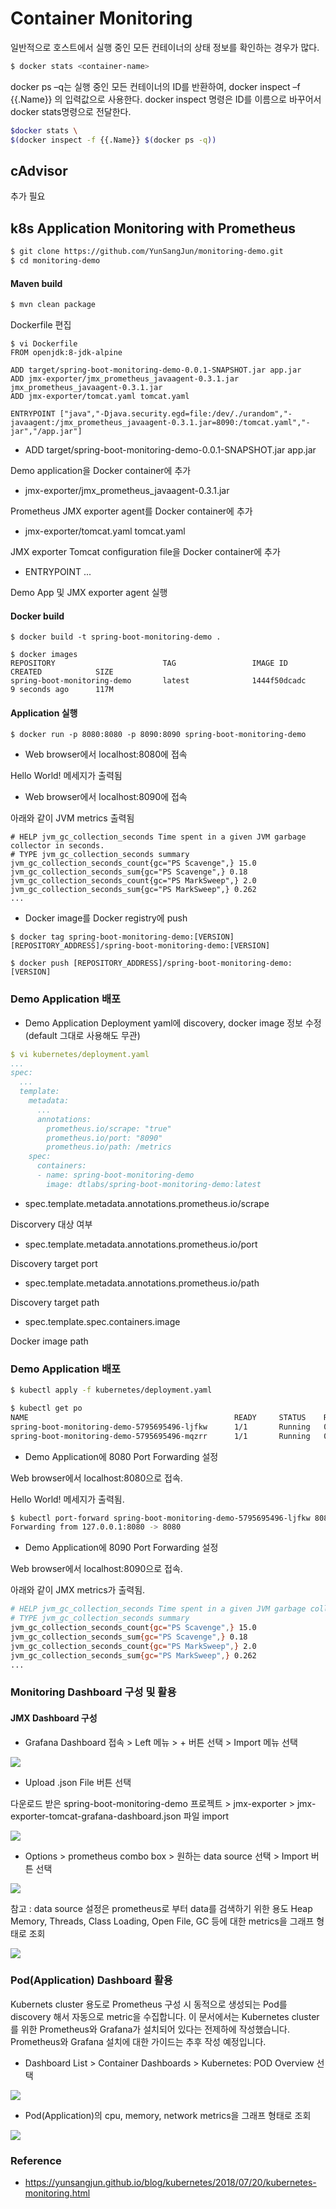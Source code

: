 # Container Monitoring


일반적으로 호스트에서 실행 중인 모든 컨테이너의 상태 정보를 확인하는 경우가 많다. 

```bash
$ docker stats <container-name> 
```

docker  ps –q는 실행 중인 모든 컨테이너의 ID를 반환하여, docker inspect –f {{.Name}} 의 입력값으로 사용한다. docker inspect 명령은 ID를 이름으로 바꾸어서 docker stats명령으로 전달한다. 


```bash
$docker stats \
$(docker inspect -f {{.Name}} $(docker ps -q))
```

## cAdvisor

추가 필요 





## k8s Application Monitoring with Prometheus

```bash
$ git clone https://github.com/YunSangJun/monitoring-demo.git
$ cd monitoring-demo
```
#### Maven build

```bash
$ mvn clean package
```
Dockerfile 편집
```
$ vi Dockerfile
FROM openjdk:8-jdk-alpine

ADD target/spring-boot-monitoring-demo-0.0.1-SNAPSHOT.jar app.jar
ADD jmx-exporter/jmx_prometheus_javaagent-0.3.1.jar jmx_prometheus_javaagent-0.3.1.jar
ADD jmx-exporter/tomcat.yaml tomcat.yaml

ENTRYPOINT ["java","-Djava.security.egd=file:/dev/./urandom","-javaagent:/jmx_prometheus_javaagent-0.3.1.jar=8090:/tomcat.yaml","-jar","/app.jar"]
```

 - ADD target/spring-boot-monitoring-demo-0.0.1-SNAPSHOT.jar app.jar
 
 Demo application을 Docker container에 추가

 - jmx-exporter/jmx_prometheus_javaagent-0.3.1.jar

Prometheus JMX exporter agent를 Docker container에 추가

- jmx-exporter/tomcat.yaml tomcat.yaml

JMX exporter Tomcat configuration file을 Docker container에 추가

- ENTRYPOINT ...

Demo App 및 JMX exporter agent 실행

#### Docker build

```
$ docker build -t spring-boot-monitoring-demo .

$ docker images
REPOSITORY                        TAG                 IMAGE ID          CREATED            SIZE
spring-boot-monitoring-demo       latest              1444f50dcadc      9 seconds ago      117M
```

#### Application 실행
```
$ docker run -p 8080:8080 -p 8090:8090 spring-boot-monitoring-demo
```
 - Web browser에서 localhost:8080에 접속

Hello World! 메세지가 출력됨

 - Web browser에서 localhost:8090에 접속

아래와 같이 JVM metrics 출력됨

```
# HELP jvm_gc_collection_seconds Time spent in a given JVM garbage collector in seconds.
# TYPE jvm_gc_collection_seconds summary
jvm_gc_collection_seconds_count{gc="PS Scavenge",} 15.0
jvm_gc_collection_seconds_sum{gc="PS Scavenge",} 0.18
jvm_gc_collection_seconds_count{gc="PS MarkSweep",} 2.0
jvm_gc_collection_seconds_sum{gc="PS MarkSweep",} 0.262
...
```

 - Docker image를 Docker registry에 push
```
$ docker tag spring-boot-monitoring-demo:[VERSION] [REPOSITORY_ADDRESS]/spring-boot-monitoring-demo:[VERSION]

$ docker push [REPOSITORY_ADDRESS]/spring-boot-monitoring-demo:[VERSION]
```


### Demo Application 배포
 - Demo Application Deployment yaml에 discovery, docker image 정보 수정(default 그대로 사용해도 무관)

```yaml
$ vi kubernetes/deployment.yaml
...
spec:
  ...
  template:
    metadata:
      ...
      annotations:
        prometheus.io/scrape: "true"
        prometheus.io/port: "8090"
        prometheus.io/path: /metrics
    spec:
      containers:
      - name: spring-boot-monitoring-demo
        image: dtlabs/spring-boot-monitoring-demo:latest
```

 - spec.template.metadata.annotations.prometheus.io/scrape

  Discorvery 대상 여부

 - spec.template.metadata.annotations.prometheus.io/port

Discovery target port

 - spec.template.metadata.annotations.prometheus.io/path

Discovery target path

 - spec.template.spec.containers.image

Docker image path

### Demo Application 배포

```bash
$ kubectl apply -f kubernetes/deployment.yaml

$ kubectl get po
NAME                                              READY     STATUS    RESTARTS   AGE
spring-boot-monitoring-demo-5795695496-ljfkw      1/1       Running   0          1m
spring-boot-monitoring-demo-5795695496-mqzrr      1/1       Running   0          1m
```

 - Demo Application에 8080 Port Forwarding 설정

Web browser에서 localhost:8080으로 접속.

Hello World! 메세지가 출력됨.

``` bash
$ kubectl port-forward spring-boot-monitoring-demo-5795695496-ljfkw 8080:8080
Forwarding from 127.0.0.1:8080 -> 8080
```

 - Demo Application에 8090 Port Forwarding 설정

Web browser에서 localhost:8090으로 접속.

아래와 같이 JMX metrics가 출력됨.

```bash
# HELP jvm_gc_collection_seconds Time spent in a given JVM garbage collector in seconds.
# TYPE jvm_gc_collection_seconds summary
jvm_gc_collection_seconds_count{gc="PS Scavenge",} 15.0
jvm_gc_collection_seconds_sum{gc="PS Scavenge",} 0.18
jvm_gc_collection_seconds_count{gc="PS MarkSweep",} 2.0
jvm_gc_collection_seconds_sum{gc="PS MarkSweep",} 0.262
...
```

### Monitoring Dashboard 구성 및 활용
#### JMX Dashboard 구성
 - Grafana Dashboard 접속 > Left 메뉴 > + 버튼 선택 > Import 메뉴 선택

![](img/1.png)

 - Upload .json File 버튼 선택

다운로드 받은 spring-boot-monitoring-demo 프로젝트 > jmx-exporter > jmx-exporter-tomcat-grafana-dashboard.json 파일 import

![](img/2.png)

- Options > prometheus combo box > 원하는 data source 선택 > Import 버튼 선택

![](img/3.png)

참고 : data source 설정은 prometheus로 부터 data를 검색하기 위한 용도
Heap Memory, Threads, Class Loading, Open File, GC 등에 대한 metrics을 그래프 형태로 조회

![](img/4.png)

### Pod(Application) Dashboard 활용
Kubernets cluster 용도로 Prometheus 구성 시 동적으로 생성되는 Pod를 discovery 해서 자동으로 metric을 수집합니다. 이 문서에서는 Kubernetes cluster를 위한 Prometheus와 Grafana가 설치되어 있다는 전제하에 작성했습니다. Prometheus와 Grafana 설치에 대한 가이드는 추후 작성 예정입니다.

 - Dashboard List > Container Dashboards > Kubernetes: POD Overview 선택

![](img/5.png)


 - Pod(Application)의 cpu, memory, network metrics을 그래프 형태로 조회

![](img/6.png)

### Reference
 - https://yunsangjun.github.io/blog/kubernetes/2018/07/20/kubernetes-monitoring.html


